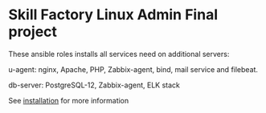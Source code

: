#             Skill Factory Linux Admin Final project

   These ansible roles installs all services need on additional servers:
   
u-agent: nginx, Apache, PHP, Zabbix-agent, bind, mail service and filebeat.

db-server: PostgreSQL-12, Zabbix-agent, ELK stack

See [installation](https://github.com/AIVasilenko/SFAdmin_Final_prj/blob/master/installation) for more information

